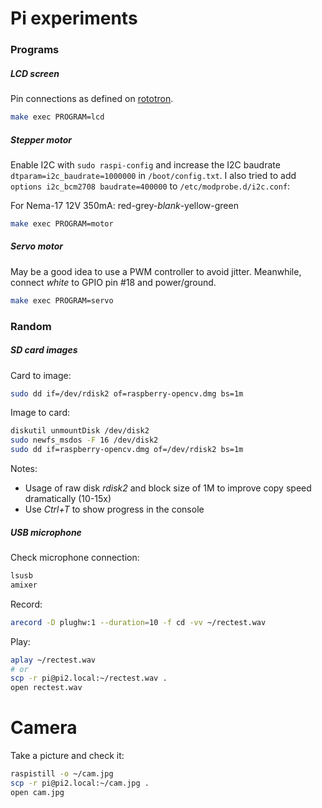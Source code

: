 # Pi experiments

### Programs


##### LCD screen


Pin connections as defined on [rototron](https://www.rototron.info/lcd-display-tutorial-for-raspberry-pi/).

```sh
make exec PROGRAM=lcd
```


##### Stepper motor

Enable I2C with `sudo raspi-config` and increase the I2C baudrate `dtparam=i2c_baudrate=1000000` in `/boot/config.txt`.
I also tried to add `options i2c_bcm2708 baudrate=400000` to `/etc/modprobe.d/i2c.conf`:

For Nema-17 12V 350mA: red-grey-_blank_-yellow-green

```sh
make exec PROGRAM=motor
```


##### Servo motor

May be a good idea to use a PWM controller to avoid jitter.
Meanwhile, connect _white_ to GPIO pin #18 and power/ground.

```sh
make exec PROGRAM=servo
```


### Random


##### SD card images


Card to image:

```sh
sudo dd if=/dev/rdisk2 of=raspberry-opencv.dmg bs=1m
```

Image to card:

```sh
diskutil unmountDisk /dev/disk2
sudo newfs_msdos -F 16 /dev/disk2
sudo dd if=raspberry-opencv.dmg of=/dev/rdisk2 bs=1m
```

Notes:
- Usage of raw disk _rdisk2_ and block size of 1M to improve copy speed dramatically (10-15x)
- Use _Ctrl+T_ to show progress in the console


##### USB microphone


Check microphone connection:

```sh
lsusb
amixer
```

Record:

```sh
arecord -D plughw:1 --duration=10 -f cd -vv ~/rectest.wav
```

Play:

```sh
aplay ~/rectest.wav
# or
scp -r pi@pi2.local:~/rectest.wav .
open rectest.wav
```


# Camera


Take a picture and check it:

```sh
raspistill -o ~/cam.jpg
scp -r pi@pi2.local:~/cam.jpg .
open cam.jpg
```
